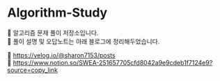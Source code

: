 # Algorithm-Study

📌 알고리즘 문제 풀이 저장소입니다.  
📝 풀이 설명 및 오답노트는 아래 블로그에 정리해두었습니다.

🔗 https://velog.io/@sharon7153/posts \
🔗 https://www.notion.so/SWEA-251657705cfd8042a9e9cdeb1f7124e9?source=copy_link